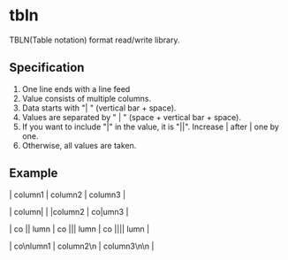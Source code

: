 # tbln

TBLN(Table notation) format read/write library.

## Specification

1. One line ends with a line feed
2. Value consists of multiple columns.
3. Data starts with "| " (vertical bar + space).
4. Values are separated by " | "  (space + vertical bar + space).
5. If you want to include "|" in the value, it is "||".
   Increase | after | one by one.
6. Otherwise, all values are taken.

## Example

| column1 | column2 | column3 |

| column| | |column2 | co|umn3 |

| co || lumn | co ||| lumn | co |||| lumn |

| co\nlumn1 | column2\n | column3\n\n |

